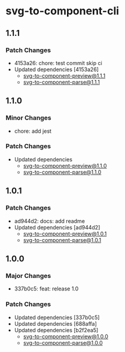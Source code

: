 # svg-to-component-cli

## 1.1.1

### Patch Changes

-   4153a26: chore: test commit skip ci
-   Updated dependencies [4153a26]
    -   svg-to-component-preview@1.1.1
    -   svg-to-component-parse@1.1.1

## 1.1.0

### Minor Changes

-   chore: add jest

### Patch Changes

-   Updated dependencies
    -   svg-to-component-preview@1.1.0
    -   svg-to-component-parse@1.1.0

## 1.0.1

### Patch Changes

-   ad944d2: docs: add readme
-   Updated dependencies [ad944d2]
    -   svg-to-component-preview@1.0.1
    -   svg-to-component-parse@1.0.1

## 1.0.0

### Major Changes

-   337b0c5: feat: release 1.0

### Patch Changes

-   Updated dependencies [337b0c5]
-   Updated dependencies [688affa]
-   Updated dependencies [b2f2ea5]
    -   svg-to-component-preview@1.0.0
    -   svg-to-component-parse@1.0.0
